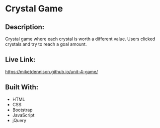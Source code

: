 # Crystal Game

## Description:  
Crystal game where each crystal is worth a different value. Users clicked crystals and try to reach a goal amount.

## Live Link:  
https://miketdennison.github.io/unit-4-game/

## Built With:  
* HTML
* CSS
* Bootstrap
* JavaScript
* jQuery
